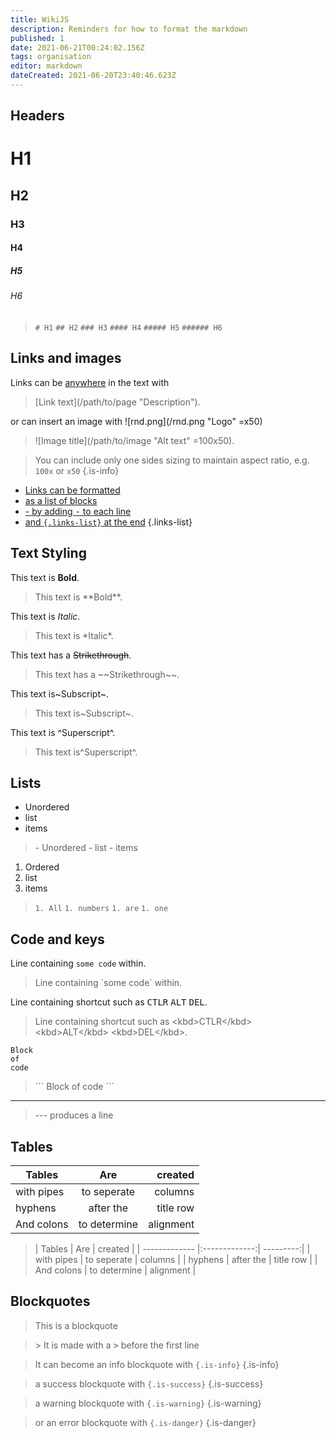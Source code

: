 ```yaml
---
title: WikiJS
description: Reminders for how to format the markdown
published: 1
date: 2021-06-21T00:24:02.156Z
tags: organisation
editor: markdown
dateCreated: 2021-06-20T23:40:46.623Z
---
```


## Headers

# H1

## H2

### H3

#### H4

##### H5

###### H6

> `# H1`
> `## H2`
> `### H3`
> `#### H4`
> `##### H5`
> `###### H6`

## Links and images

Links can be [anywhere](# "This ironically goes nowhere") in the text with 
> \[Link text](/path/to/page "Description").

or can insert an image with ![rnd.png](/rnd.png "Logo" =x50)
> \!\[Image title](/path/to/image "Alt text" =100x50).

> You can include only one sides sizing to maintain aspect ratio, e.g. `100x` or `x50`
{.is-info}


- [Links can be formatted](# "Alt text")  
- [as a list of blocks](# "Alt text")
- [- by adding <kbd>-</kbd> to each line](# "Alt text")  
- [and `{.links-list}` at the end](# "Alt text")
{.links-list}

## Text Styling

This text is **Bold**.

> This text is \*\*Bold**.

This text is *Italic*.

> This text is \*Italic*.

This text has a ~~Strikethrough~~.

> This text has a \~\~Strikethrough~~.

This text is~Subscript~.

> This text is\~Subscript~.

This text is ^Superscript^.

> This text is\^Superscript^.

## Lists

- Unordered
- list
- items

> \- Unordered
\- list
\- items

1. Ordered
1. list
1. items


> `1. All`
`1. numbers`
`1. are`
`1. one`


## Code and keys

Line containing `some code` within.

> Line containing \`some code\` within.

Line containing shortcut such as <kbd>CTLR</kbd> <kbd>ALT</kbd> <kbd>DEL</kbd>.

>Line containing shortcut such as \<kbd>CTLR\</kbd> \<kbd>ALT\</kbd> \<kbd>DEL\</kbd>.

```
Block
of
code
```


>\```
Block
of
code
\```

---

> --- produces a line

## Tables

| Tables        | Are           |   created |
| ------------- |:-------------:| ---------:|
| with pipes    | to seperate   |   columns |
| hyphens       | after the     | title row |
| And colons    | to determine  | alignment |


>| Tables        | Are          |   created |
| ------------- \|:-------------:| ---------:|
| with pipes    | to seperate   |   columns |
| hyphens       | after the     | title row |
| And colons    | to determine  | alignment |

## Blockquotes

> This is a 
blockquote

> \> It is made with
a <kbd>></kbd> before the first line

> It can become an info blockquote with `{.is-info}`
{.is-info}

> a success blockquote with `{.is-success}`
{.is-success}

> a warning blockquote with `{.is-warning}`
{.is-warning}

> or an error blockquote with `{.is-danger}`
{.is-danger}
